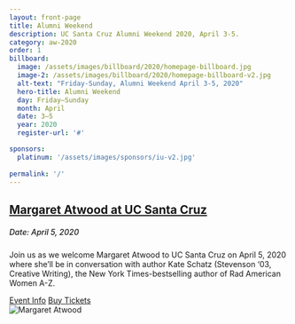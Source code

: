 ```yaml
---
layout: front-page
title: Alumni Weekend
description: UC Santa Cruz Alumni Weekend 2020, April 3-5.
category: aw-2020
order: 1
billboard:
  image: /assets/images/billboard/2020/homepage-billboard.jpg
  image-2: /assets/images/billboard/2020/homepage-billboard-v2.jpg
  alt-text: "Friday-Sunday, Alumni Weekend April 3-5, 2020"
  hero-title: Alumni Weekend
  day: Friday–Sunday
  month: April
  date: 3–5
  year: 2020
  register-url: '#'

sponsors:
  platinum: '/assets/images/sponsors/iu-v2.jpg'
  
permalink: '/'
---
```


<section class="content-w-media left haltered blue">
  <div class="grid-container large">
    <div class="inner">
      <div class="content">
          <h2 class="underline"><a href="/atwood">Margaret Atwood at UC Santa Cruz</a></h2>
          <h5 style="font-weight: 500">Date: April 5, 2020</h5>
          <p>Join us as we welcome Margaret Atwood to UC Santa Cruz on April 5, 2020 where she’ll be in conversation with author Kate Schatz (Stevenson ‘03, Creative Writing), the New York Times-bestselling author of Rad American Women A-Z.</p>
          <div class="content-foot-links">
            <a class="btn-link" href="/atwood">Event Info</a>
            <a class="button primary expanded" href="https://ucsctickets.universitytickets.com/w/event.aspx?id=1467">Buy Tickets</a>
          </div>
      </div>
      <div class="media">
          <img src="atwood/images/atwood-homepage.jpg" alt="Margaret Atwood">
      </div>
    </div>
  </div>
</section>

<!--
<section class="heading">
    <h2 class="underline">Thank you to our sponsors</h2><br/>
    <h3>Platinum</h3>
</section>

<div class="grid-container large mt-25">
  <div class="grid-x grid-margin-x align-center">
    <div class="cell large-4">
      <div class="closing-blocks">
        <a href="https://soundcloud.com/ucsantacruz/sets/storycruz">
          <div class="image">
              <img src="/assets/images/sponsors/iu-v2.jpg" alt="Alumni Association">
          </div>
        </a>
      </div>
    </div>
  </div>
</div>


<section class="heading">
    <h3>Gold</h3>
</section>

<div class="grid-container large mt-25">
  <div class="grid-x grid-margin-x align-center">
    <div class="cell large-3">
      <div class="closing-blocks">
        <a href="https://soundcloud.com/ucsantacruz/sets/storycruz">
          <div class="image">
             <img src="/assets/images/sponsors/iu-v2.jpg" alt="Alumni Association">
          </div>
        </a>
      </div>
    </div>
  </div>
</div>


<section class="heading">
    <h3>Bronze</h3>
</section>

<div class="grid-container large mt-25">
  <div class="button-list align-center">
    <a href="#" target="_blank"><strong>Company Name 3</strong></a>
  </div>
</div>
<p></p>
-->

